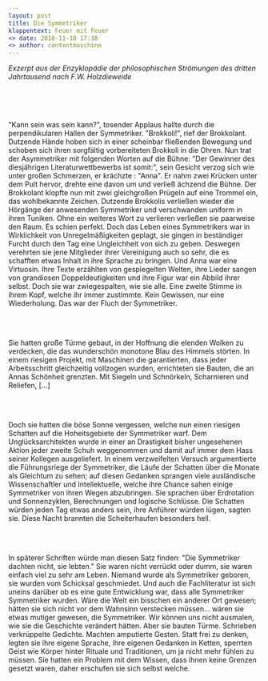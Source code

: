 ```yaml
---
layout: post
title: Die Symmetriker
klappentext: Feuer mit Feuer
<> date: 2018-11-10 17:38
<> author: contentmaschine
---
```


<p align="justify"> 

<i>Exzerpt aus der Enzyklopädie der philosophischen Strömungen des dritten Jahrtausend nach F.W. Holzdieweide</i>

<br><br><br>

"Kann sein was sein kann?", tosender Applaus hallte durch die perpendikularen Hallen der Symmetriker. "Brokkoli!", rief der Brokkolant. Dutzende Hände hoben sich in einer scheinbar fließenden Bewegung und schoben sich ihren sorgfältig vorbereiteten Brokkoli in die Ohren. Nun trat der Asymmetriker mit folgenden Worten auf die Bühne: "Der Gewinner des diesjährigen Literaturwettbewerbs ist somit:", sein Gesicht verzog sich wie unter großen Schmerzen, er krächzte : "Anna". Er nahm zwei Krücken unter dem Pult hervor, drehte eine davon um und verließ ächzend die Bühne. Der Brokkolant klopfte nun mit zwei gleichgroßen Prügeln auf eine Trommel ein, das wohlbekannte Zeichen. Dutzende Brokkolis verließen wieder die Hörgänge der anwesenden Symmetriker und verschwanden uniform in ihren Tuniken. Ohne ein weiteres Wort zu verlieren verließen sie paarweise den Raum. Es schien perfekt. Doch das Leben eines Symmetrikers war in Wirklichkeit von Unregelmäßigkeiten geplagt, sie gingen in beständiger Furcht durch den Tag eine Ungleichheit von sich zu geben. Deswegen verehrten sie jene Mitglieder ihrer Vereinigung auch so sehr, die es schafften etwas Inhalt in ihre Sprache zu bringen. Und Anna war eine Virtuosin. Ihre Texte erzählten von gespiegelten Welten, ihre Lieder sangen von grandiosen Doppeldeutigkeiten und ihre Figur war ein Abbild ihrer selbst. Doch sie war zwiegespalten, wie sie alle. Eine zweite Stimme in ihrem Kopf, welche ihr immer zustimmte. Kein Gewissen, nur eine Wiederholung. Das war der Fluch der Symmetriker.

<br><br>

Sie hatten große Türme gebaut, in der Hoffnung die elenden Wolken zu verdecken, die das wunderschön monotone Blau des Himmels störten. In einem riesigen Projekt, mit Maschinen die garantierten, dass jeder Arbeitsschritt gleichzeitig vollzogen wurden, errichteten sie Bauten, die an Annas Schönheit grenzten. Mit Siegeln und Schnörkeln, Scharnieren und Reliefen, [...]

<br><br>

Doch sie hatten die böse Sonne vergessen, welche nun einen riesigen Schatten auf die Hoheitsgebiete der Symmetriker warf. Dem Unglücksarchitekten wurde in einer an Drastigkeit bisher ungesehenen Aktion jeder zweite Schuh weggenommen und damit auf immer dem Hass seiner Kollegen ausgeliefert. In einem verzweifelten Versuch argumentierte die Führungsriege der Symmetriker, die Läufe der Schatten über die Monate als Gleichtum zu sehen; auf diesen Gedanken sprangen viele ausländische Wissenschaftler und Intellektuelle, welche ihre Chance sahen einige Symmetriker von ihren Wegen abzubringen. Sie sprachen über Erdrotation und Sonnenzyklen, Berechnungen und logische Schlüsse. Die Schatten würden jeden Tag etwas anders sein, ihre Anführer würden lügen, sagten sie. Diese Nacht brannten die Scheiterhaufen besonders hell.

<br><br>

In späterer Schriften würde man diesen Satz finden: "Die Symmetriker dachten nicht, sie lebten." Sie waren nicht verrückt oder dumm, sie waren einfach viel zu sehr am Leben. Niemand wurde als Symmetriker geboren, sie wurden vom Schicksal geschmiedet. Und auch die Fachliteratur ist sich uneins darüber ob es eine gute Entwicklung war, dass alle Symmetriker Symmetriker wurden. Wäre die Welt ein bisschen ein anderer Ort gewesen; hätten sie sich nicht vor dem Wahnsinn verstecken müssen... wären sie etwas mutiger gewesen, die Symmetriker. Wir können uns nicht ausmalen, wie sie die Geschichte verändert hätten. Aber sie bauten Türme. Schrieben verkrüppelte Gedichte. Machten amputierte Gesten. Statt frei zu denken, legten sie ihre eigene Sprache, ihre eigenen Gedanken in Ketten, sperrten Geist wie Körper hinter Rituale und Traditionen, um ja nicht mehr fühlen zu müssen. Sie hatten ein Problem mit dem Wissen, dass ihnen keine Grenzen gesetzt waren, daher erschufen sie sich selbst welche.
  
</p>
